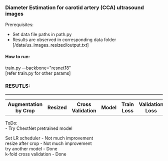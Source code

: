 <h3> Diameter Estimation for carotid artery (CCA) ultrasound images </h3>

Prerequisites: <br/>
<ul>
  <li> Set data file paths in path.py</li>
  <li> Results are observed in corresponding data folder [/data/us_images_resized/output.txt]
</ul>

<h4>
How to run:
</h4>
  train.py --backbone="resnet18" <br/>
  [refer train.py for other params]
  

<h3>
RESUTLS:
</h3>

<hr/>
<table>
<tr>
<th>Augmentation by Crop</th>
<th>Resized</th>
<th>Cross Validation</th>
<th>Model</th>
<th>Train Loss</th>
<th>Validation Loss</th>
<th>Test Loss</th>
</tr>

</table>

<p>
ToDo: <br />
- Try ChextNet pretrained model

 Set LR scheduler - Not much improvement <br/>
 resize after crop - Not much improvement <br/>
 try another model - Done <br/>
 k-fold cross validation - Done <br/>
</p>

<!-- Comments:
For now only success when:
RESIZE = True and CROPPED = False
lr = 0.001
-->